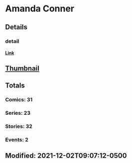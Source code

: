 # Amanda  Conner 
## Details
### detail
#### [Link](http://marvel.com/comics/creators/13570/amanda_conner?utm_campaign=apiRef&utm_source=225578a89fc76f3d20fbffda5d17a88d)
## [Thumbnail](http://i.annihil.us/u/prod/marvel/i/mg/b/40/image_not_available.jpg)
## Totals
### Comics: 31
### Series: 23
### Stories: 32
### Events: 2
## Modified: 2021-12-02T09:07:12-0500